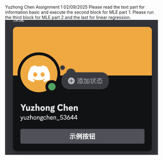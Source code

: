 Yuzhong Chen Assignment 1
02/09/2025
Please read the text part for information basic and execute the second block for MLE part 1. Please run the third block for MLE part 2 and the last for linear regression.
![discord](./discord.png)